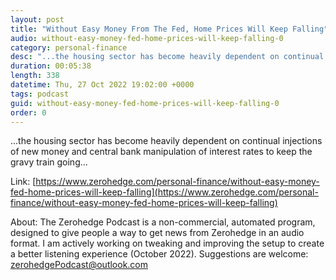 ```yaml
---
layout: post
title: "Without Easy Money From The Fed, Home Prices Will Keep Falling"
audio: without-easy-money-fed-home-prices-will-keep-falling-0
category: personal-finance
desc: "...the housing sector has become heavily dependent on continual injections of new money and central bank manipulation of interest rates to keep the gravy train going..."
duration: 00:05:38
length: 338
datetime: Thu, 27 Oct 2022 19:02:00 +0000
tags: podcast
guid: without-easy-money-fed-home-prices-will-keep-falling-0
order: 0
---
```

...the housing sector has become heavily dependent on continual injections of new money and central bank manipulation of interest rates to keep the gravy train going...

Link: [https://www.zerohedge.com/personal-finance/without-easy-money-fed-home-prices-will-keep-falling](https://www.zerohedge.com/personal-finance/without-easy-money-fed-home-prices-will-keep-falling)

About: The Zerohedge Podcast is a non-commercial, automated program, designed to give people a way to get news from Zerohedge in an audio format.  I am actively working on tweaking and improving the setup to create a better listening experience (October 2022).  Suggestions are welcome: [zerohedgePodcast@outlook.com](mailto:zerohedgePodcast@outlook.com)